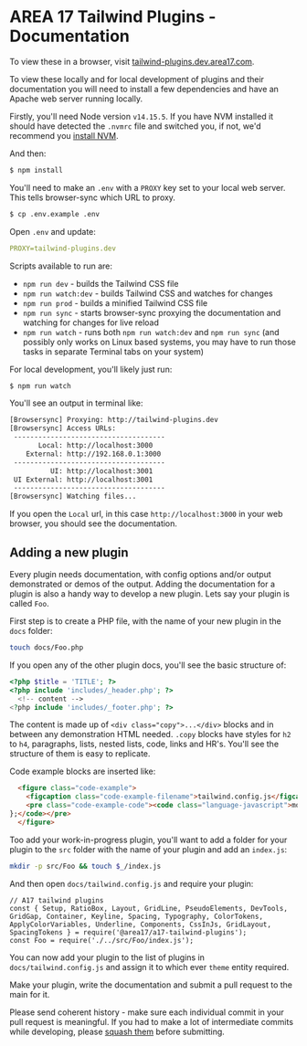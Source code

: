 # AREA 17 Tailwind Plugins - Documentation

To view these in a browser, visit [tailwind-plugins.dev.area17.com](http://tailwind-plugins.dev.area17.com/).

To view these locally and for local development of plugins and their documentation you will need to install a few dependencies and have an Apache web server running locally.

Firstly, you'll need Node version `v14.15.5`. If you have NVM installed it should have detected the `.nvmrc` file and switched you, if not, we'd recommend you [install NVM](https://github.com/nvm-sh/nvm#installing-and-updating).

And then:

```bash
$ npm install
```

You'll need to make an `.env` with a `PROXY` key set to your local web server. This tells browser-sync which URL to proxy.

```bash
$ cp .env.example .env
```

Open `.env` and update:

```yml
PROXY=tailwind-plugins.dev
```

Scripts available to run are:

* `npm run dev` - builds the Tailwind CSS file
* `npm run watch:dev` - builds Tailwind CSS and watches for changes
* `npm run prod` - builds a minified Tailwind CSS file
* `npm run sync` - starts browser-sync proxying the documentation and watching for changes for live reload
* `npm run watch` - runs both `npm run watch:dev` and `npm run sync` (and possibly only works on Linux based systems, you may have to run those tasks in separate Terminal tabs on your system)

For local development, you'll likely just run:

```bash
$ npm run watch
```

You'll see an output in terminal like:

```bash
[Browsersync] Proxying: http://tailwind-plugins.dev
[Browsersync] Access URLs:
 -------------------------------------
       Local: http://localhost:3000
    External: http://192.168.0.1:3000
 -------------------------------------
          UI: http://localhost:3001
 UI External: http://localhost:3001
 -------------------------------------
[Browsersync] Watching files...
```

If you open the `Local` url, in this case `http://localhost:3000` in your web browser, you should see the documentation.

## Adding a new plugin

Every plugin needs documentation, with config options and/or output demonstrated or demos of the output. Adding the documentation for a plugin is also a handy way to develop a new plugin. Lets say your plugin is called `Foo`.

First step is to create a PHP file, with the name of your new plugin in the `docs` folder:

```bash
touch docs/Foo.php
```

If you open any of the other plugin docs, you'll see the basic structure of:

```PHP
<?php $title = 'TITLE'; ?>
<?php include 'includes/_header.php'; ?>
  <!-- content -->
<?php include 'includes/_footer.php'; ?>
```

The content is made up of `<div class="copy">...</div>` blocks and in between any demonstration HTML needed. `.copy` blocks have styles for `h2` to `h4`, paragraphs, lists, nested lists, code, links and HR's. You'll see the structure of them is easy to replicate.

Code example blocks are inserted like:

```HTML
  <figure class="code-example">
    <figcaption class="code-example-filename">tailwind.config.js</figcaption>
    <pre class="code-example-code"><code class="language-javascript">module.exports = {
};</code></pre>
  </figure>
```

Too add your work-in-progress plugin, you'll want to add a folder for your plugin to the `src` folder with the name of your plugin and add an `index.js`:

```bash
mkdir -p src/Foo && touch $_/index.js
```

And then open `docs/tailwind.config.js` and require your plugin:

```JS
// A17 tailwind plugins
const { Setup, RatioBox, Layout, GridLine, PseudoElements, DevTools, GridGap, Container, Keyline, Spacing, Typography, ColorTokens, ApplyColorVariables, Underline, Components, CssInJs, GridLayout, SpacingTokens } = require('@area17/a17-tailwind-plugins');
const Foo = require('./../src/Foo/index.js');
```

You can now add your plugin to the list of plugins in `docs/tailwind.config.js` and assign it to which ever `theme` entity required.

Make your plugin, write the documentation and submit a pull request to the main for it.

Please send coherent history - make sure each individual commit in your pull request is meaningful. If you had to make a lot of intermediate commits while developing, please [squash them](http://www.git-scm.com/book/en/v2/Git-Tools-Rewriting-History#Changing-Multiple-Commit-Messages) before submitting.


